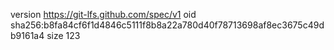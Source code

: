 version https://git-lfs.github.com/spec/v1
oid sha256:b8fa84cf6f1d4846c5111f8b8a22a780d40f78713698af8ec3675c49db9161a4
size 123
